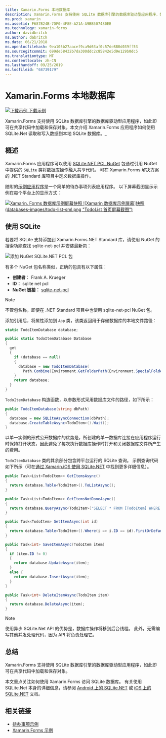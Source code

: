 ```yaml
---
title: Xamarin.Forms 本地数据库
description: Xamarin.Forms 支持使用 SQLite 数据库引擎的数据库驱动型应用程序，如此即可在共享代码中加载和保存对象。 本文介绍 Xamarin.Forms 应用程序如何使用 SQLite.Net 读取和写入数据到本地 SQLite 数据库。
ms.prod: xamarin
ms.assetid: F687B24B-7DF0-4F8E-A21A-A9BB507480EB
ms.technology: xamarin-forms
author: davidbritch
ms.author: dabritch
ms.date: 06/21/2018
ms.openlocfilehash: 9ea105b27aacef9ca9d63af0c57de880d039ff53
ms.sourcegitcommit: 699de58432b7da300ddc2c85842e5d9e129b0dc5
ms.translationtype: MT
ms.contentlocale: zh-CN
ms.lasthandoff: 09/25/2019
ms.locfileid: "68739179"
---
```

# <a name="xamarinforms-local-databases"></a>Xamarin.Forms 本地数据库

[![下载示例](~/media/shared/download.png) 下载示例](https://docs.microsoft.com/samples/xamarin/xamarin-forms-samples/todo)

Xamarin.Forms 支持使用 SQLite 数据库引擎的数据库驱动型应用程序，如此即可在共享代码中加载和保存对象。本文介绍 Xamarin.Forms 应用程序如何使用 SQLite.Net 读取和写入数据到本地 SQLite 数据库。_

## <a name="overview"></a>概述

Xamarin.Forms 应用程序可以使用 [SQLite.NET PCL NuGet](https://www.nuget.org/packages/sqlite-net-pcl/) 包通过引用 NuGet 中提供的 `SQLite` 类将数据库操作融入共享代码。 可在 Xamarin.Forms 解决方案的 .NET Standard 库项目中定义数据库操作。

随附的[示例应用程序](https://docs.microsoft.com/samples/xamarin/xamarin-forms-samples/todo)是一个简单的待办事项列表应用程序。 以下屏幕截图显示示例在每个平台上的显示方式：

[![Xamarin. Forms 数据库示例屏幕快照](databases-images/todo-list-sml.png "TodoList 首页屏幕截图")](databases-images/todo-list.png#lightbox "TodoList 首页屏幕截图")[ ![Xamarin 数据库示例屏幕]快照(databases-images/todo-list-sml.png "TodoList 首页屏幕截图")](databases-images/todo-list.png#lightbox "TodoList 首页屏幕截图")

<a name="Using_SQLite_with_PCL" />

## <a name="using-sqlite"></a>使用 SQLite

若要将 SQLite 支持添加到 Xamarin.Forms.NET Standard 库，请使用 NuGet 的搜索功能查找 sqlite-net-pcl 并安装最新包：

![添加 NuGet SQLite.NET PCL 包](databases-images/vs2017-sqlite-pcl-nuget.png "Add NuGet SQLite.NET PCL Package")

有多个 NuGet 包名称类似，正确的包具有以下属性：

- **创建者：** Frank A. Krueger
- **ID：** sqlite net pcl
- **NuGet 链接：** [sqlite-net-pcl](https://www.nuget.org/packages/sqlite-net-pcl/)

> [!NOTE]
> 不管包名称，即便在 .NET Standard 项目中也使用 sqlite-net-pcl NuGet 包。

添加引用后，将属性添加到 `App` 类，该类返回用于存储数据库的本地文件路径：

```csharp
static TodoItemDatabase database;

public static TodoItemDatabase Database
{
  get
  {
    if (database == null)
    {
      database = new TodoItemDatabase(
        Path.Combine(Environment.GetFolderPath(Environment.SpecialFolder.LocalApplicationData), "TodoSQLite.db3"));
    }
    return database;
  }
}
```

`TodoItemDatabase` 构造函数，以参数形式采用数据库文件的路径，如下所示：

```csharp
public TodoItemDatabase(string dbPath)
{
  database = new SQLiteAsyncConnection(dbPath);
  database.CreateTableAsync<TodoItem>().Wait();
}
```

以单一实例的形式公开数据库的优势是，所创建的单一数据库连接在应用程序运行时保持打开状态，因此避免了每次执行数据库操作时打开和关闭数据库文件所产生的费用。

`TodoItemDatabase` 类的其余部分包含跨平台运行的 SQLite 查询。 示例查询代码如下所示（可在[通过 Xamarin.iOS 使用 SQLite.NET](~/ios/data-cloud/data/using-sqlite-orm.md) 中找到更多详细信息）。

```csharp
public Task<List<TodoItem>> GetItemsAsync()
{
  return database.Table<TodoItem>().ToListAsync();
}

public Task<List<TodoItem>> GetItemsNotDoneAsync()
{
  return database.QueryAsync<TodoItem>("SELECT * FROM [TodoItem] WHERE [Done] = 0");
}

public Task<TodoItem> GetItemAsync(int id)
{
  return database.Table<TodoItem>().Where(i => i.ID == id).FirstOrDefaultAsync();
}

public Task<int> SaveItemAsync(TodoItem item)
{
  if (item.ID != 0)
  {
    return database.UpdateAsync(item);
  }
  else {
    return database.InsertAsync(item);
  }
}

public Task<int> DeleteItemAsync(TodoItem item)
{
  return database.DeleteAsync(item);
}
```

> [!NOTE]
> 使用异步 SQLite.Net API 的优势是，数据库操作将移到后台线程。 此外，无需编写其他并发处理代码，因为 API 将负责处理它。

## <a name="summary"></a>总结

Xamarin.Forms 支持使用 SQLite 数据库引擎的数据库驱动型应用程序，如此即可在共享代码中加载和保存对象。

本文重点关注如何使用 Xamarin.Forms 访问 SQLite 数据库。 有关使用 SQLite.Net 本身的详细信息，请参阅 [Android 上的 SQLite.NET](~/android/data-cloud/data-access/using-sqlite-orm.md) 或 [iOS 上的 SQLite.NET](~/ios/data-cloud/data/using-sqlite-orm.md) 文档。

## <a name="related-links"></a>相关链接

- [待办事项示例](https://docs.microsoft.com/samples/xamarin/xamarin-forms-samples/todo)
- [Xamarin.Forms 示例](https://docs.microsoft.com/samples/browse/?products=xamarin&term=Xamarin.Forms)
